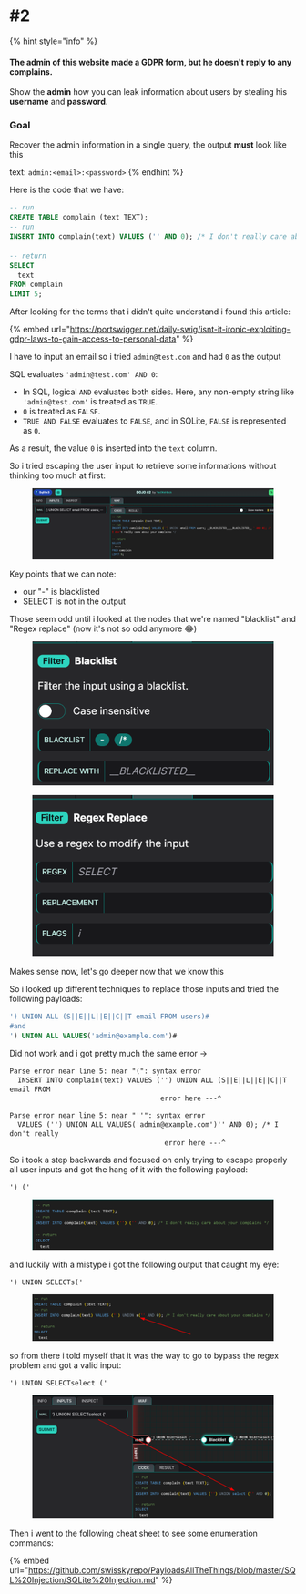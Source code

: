 # #2

{% hint style="info" %}
#### The admin of this website made a GDPR form, but he doesn't reply to any complains.

Show the **admin** how you can leak information about users by stealing his **username** and **password**.

### Goal

Recover the admin information in a single query, the output **must** look like this

text: `admin:<email>:<password>`
{% endhint %}

Here is the code that we have:

```sql
-- run
CREATE TABLE complain (text TEXT);
-- run
INSERT INTO complain(text) VALUES ('' AND 0); /* I don't really care about your complains */

-- return
SELECT 
  text
FROM complain
LIMIT 5;
```

After looking for the terms that i didn't quite understand i found this article:

{% embed url="https://portswigger.net/daily-swig/isnt-it-ironic-exploiting-gdpr-laws-to-gain-access-to-personal-data" %}

I have to input an email so i tried `admin@test.com` and had `0` as the output

SQL evaluates `'admin@test.com' AND 0`:

* In SQL, logical `AND` evaluates both sides. Here, any non-empty string like `'admin@test.com'` is treated as `TRUE`.
* `0` is treated as `FALSE`.
* `TRUE AND FALSE` evaluates to `FALSE`, and in SQLite, `FALSE` is represented as `0`.

As a result, the value `0` is inserted into the `text` column.

So i tried escaping the user input to retrieve some informations without thinking too much at first:

<figure><img src="../../../../.gitbook/assets/image (2) (1) (1) (1).png" alt=""><figcaption></figcaption></figure>

Key points that we can note:

* our "-" is blacklisted
* SELECT is not in the output

Those seem odd until i looked at the nodes that we're named "blacklist" and "Regex replace" (now it's not so odd anymore :joy:)

<figure><img src="../../../../.gitbook/assets/image (3) (1) (1) (1).png" alt=""><figcaption></figcaption></figure>

<figure><img src="../../../../.gitbook/assets/image (4) (1) (1) (1).png" alt=""><figcaption></figcaption></figure>

Makes sense now, let's go deeper now that we know this

So i looked up different techniques to replace those inputs and tried the following payloads:

```sql
') UNION ALL (S||E||L||E||C||T email FROM users)# 
#and
') UNION ALL VALUES('admin@example.com')#
```

Did not work and i got pretty much the same error ->

```
Parse error near line 5: near "(": syntax error
  INSERT INTO complain(text) VALUES ('') UNION ALL (S||E||L||E||C||T email FROM 
                                     error here ---^
```

```
Parse error near line 5: near "''": syntax error
  VALUES ('') UNION ALL VALUES('admin@example.com')'' AND 0); /* I don't really
                                      error here ---^
```

So i took a step backwards and focused on only trying to escape properly all user inputs and got the hang of it with the following payload:

```
') ('
```

<figure><img src="../../../../.gitbook/assets/image (5) (1) (1) (1).png" alt=""><figcaption></figcaption></figure>

and luckily with a mistype i got the following output that caught my eye:

```
') UNION SELECTs('
```

<figure><img src="../../../../.gitbook/assets/image (6) (1) (1) (1).png" alt=""><figcaption></figcaption></figure>

so from there i told myself that it was the way to go to bypass the regex problem and got a valid input:

```
') UNION SELECTselect ('
```

<figure><img src="../../../../.gitbook/assets/image (7) (1) (1) (1).png" alt=""><figcaption></figcaption></figure>

Then i went to the following cheat sheet to see some enumeration commands:

{% embed url="https://github.com/swisskyrepo/PayloadsAllTheThings/blob/master/SQL%20Injection/SQLite%20Injection.md" %}
